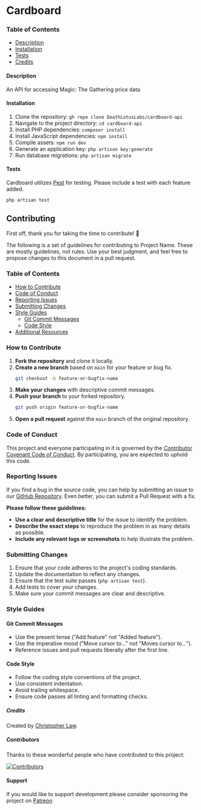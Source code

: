 # Cardboard

### Table of Contents
- [Description](#description)
- [Installation](#installation)
- [Tests](#tests)
- [Credits](#credits)

#### <a id="description">Description</a>
An API for accessing Magic: The Gathering price data

#### <a id="installation">Installation</a>
1. Clone the repository: `gh repo clone DeathLotusLabs/cardboard-api`
2. Navigate to the project directory: `cd cardboard-api`
3. Install PHP dependencies: `composer install`
4. Install JavaScript dependencies: `npm install`
5. Compile assets: `npm run dev`
6. Generate an application key: `php artisan key:generate`
7. Run database migrations: `php artisan migrate`

#### <a id="tests">Tests</a>
Cardboard utilizes <a target="_blank" href="https://www.pestphp.com">Pest</a> for testing. Please include a test with each feature added.

```
php artisan test
```

## Contributing

First off, thank you for taking the time to contribute! 🎉

The following is a set of guidelines for contributing to Project Name. These are mostly guidelines, not rules. Use your best judgment, and feel free to propose changes to this document in a pull request.

### Table of Contents
- [How to Contribute](#how-to-contribute)
- [Code of Conduct](#code-of-conduct)
- [Reporting Issues](#reporting-issues)
- [Submitting Changes](#submitting-changes)
- [Style Guides](#style-guides)
  - [Git Commit Messages](#git-commit-messages)
  - [Code Style](#code-style)
- [Additional Resources](#additional-resources)

### How to Contribute

1. **Fork the repository** and clone it locally.
2. **Create a new branch** based on `main` for your feature or bug fix.
    ```sh
    git checkout -b feature-or-bugfix-name
    ```
3. **Make your changes** with descriptive commit messages.
4. **Push your branch** to your forked repository.
    ```sh
    git push origin feature-or-bugfix-name
    ```
5. **Open a pull request** against the `main` branch of the original repository.

### Code of Conduct

This project and everyone participating in it is governed by the [Contributor Covenant Code of Conduct](https://www.contributor-covenant.org/version/2/0/code_of_conduct.html). By participating, you are expected to uphold this code.

### Reporting Issues

If you find a bug in the source code, you can help by submitting an issue to our [GitHub Repository](https://github.com/deathlotuslabs/cardboard/issues). Even better, you can submit a Pull Request with a fix.

**Please follow these guidelines:**
- **Use a clear and descriptive title** for the issue to identify the problem.
- **Describe the exact steps** to reproduce the problem in as many details as possible.
- **Include any relevant logs or screenshots** to help illustrate the problem.

### Submitting Changes

1. Ensure that your code adheres to the project's coding standards.
2. Update the documentation to reflect any changes.
3. Ensure that the test suite passes (`php artisan test`).
4. Add tests to cover your changes.
5. Make sure your commit messages are clear and descriptive.

### Style Guides

#### Git Commit Messages

- Use the present tense ("Add feature" not "Added feature").
- Use the imperative mood ("Move cursor to..." not "Moves cursor to...").
- Reference issues and pull requests liberally after the first line.

#### Code Style

- Follow the coding style conventions of the project.
- Use consistent indentation.
- Avoid trailing whitespace.
- Ensure code passes all linting and formatting checks.


##### <a id="credits">Credits</a>
Created by <a target="_blank" href="https://x.com/ChristopherLaw_">Christopher Law</a>.

##### Contributors

Thanks to these wonderful people who have contributed to this project:

[![Contributors](https://contrib.rocks/image?repo=DeathLotusLabs/cardboard-api)](https://github.com/deathlotuslabs/cardboard-api/graphs/contributors)

#### <a id="support">Support</a>
If you would like to support development please consider sponsoring the project on <a target="_blank" href="https://www.patreon.com/DeathLotusLabs">Patreon</a>
